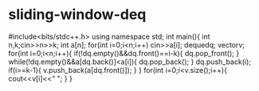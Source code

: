 # sliding-window-deq
#include<bits/stdc++.h>
using namespace std;
int main(){
    int n,k;cin>>n>>k;
    int a[n];
    for(int i=0;i<n;i++) cin>>a[i];
    deque<int>dq;
    vector<int>v;
    for(int i=0;i<n;i++){
        if(!dq.empty()&&dq.front()==i-k){
            dq.pop_front();
        }
        while(!dq.empty()&&a[dq.back()]<a[i]){
            dq.pop_back();
        }
        dq.push_back(i);
        if(i>=k-1){
            v.push_back(a[dq.front()]);
        }
    }
    for(int i=0;i<v.size();i++){
        cout<<v[i]<<" ";
    }
}
